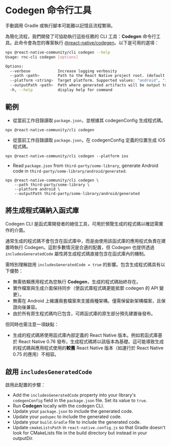 # Codegen 命令行工具

手動調用 Gradle 或執行腳本可能難以記憶且流程繁瑣。

為簡化流程，我們開發了可協助執行這些任務的 CLI 工具：**Codegen** 命令行工具。此命令會為您的專案執行 [@react-native/codegen](https://www.npmjs.com/package/@react-native/codegen)。以下是可用的選項：

```sh
npx @react-native-community/cli codegen --help
Usage: rnc-cli codegen [options]

Options:
  --verbose            Increase logging verbosity
  --path <path>        Path to the React Native project root. (default: "/Users/MyUsername/projects/my-app")
  --platform <string>  Target platform. Supported values: "android", "ios", "all". (default: "all")
  --outputPath <path>  Path where generated artifacts will be output to.
  -h, --help           display help for command
```

## 範例

- 從當前工作目錄讀取 `package.json`，並根據其 codegenConfig 生成程式碼。

```shell
npx @react-native-community/cli codegen
```

- 從當前工作目錄讀取 `package.json`，在 codegenConfig 定義的位置生成 iOS 程式碼。

```shell
npx @react-native-community/cli codegen --platform ios
```

- Read `package.json` from `third-party/some-library`, generate Android code in `third-party/some-library/android/generated`.

```shell
npx @react-native-community/cli codegen \
    --path third-party/some-library \
    --platform android \
    --outputPath third-party/some-library/android/generated
```

## 將生成程式碼納入函式庫

Codegen CLI 是函式庫開發者的絕佳工具，可用於預覽生成的程式碼以確認需實作的介面。

通常生成的程式碼不會包含在函式庫中，而是由使用該函式庫的應用程式負責在建置時執行 Codegen。這對多數情況是合適的配置，但 Codegen 也提供透過 `includesGeneratedCode` 屬性將生成程式碼直接包含在函式庫內的機制。

需特別理解啟用 `includesGeneratedCode = true` 的影響。包含生成程式碼具有以下優勢：

- 無需依賴應用程式為您執行 **Codegen**，生成的程式碼始終存在。
- 實作檔案與生成介面保持同步（使函式庫程式碼更能抵禦 codegen 的 API 變更）。
- 無需在 Android 上維護兩套檔案來支援兩種架構。僅需保留新架構檔案，且保證向後兼容。
- 由於所有原生程式碼均已包含，可將函式庫的原生部分預先建置後發布。

但同時也需注意一項缺點：

- 生成的程式碼將使用函式庫內部定義的 React Native 版本。例如若函式庫基於 React Native 0.76 發布，生成程式碼將以該版本為基礎。這可能導致生成的程式碼與應用程式使用的**較舊** React Native 版本（如運行於 React Native 0.75 的應用）不相容。

## 啟用 `includesGeneratedCode`

啟用此配置的步驟：

- Add the `includesGeneratedCode` property into your library's `codegenConfig` field in the `package.json` file. Set its value to `true`.
- Run **Codegen** locally with the codegen CLI.
- Update your `package.json` to include the generated code.
- Update your `podspec` to include the generated code.
- Update your `build.Gradle` file to include the generated code.
- Update `cmakeListsPath` in `react-native.config.js` so that Gradle doesn't look for CMakeLists file in the build directory but instead in your outputDir.